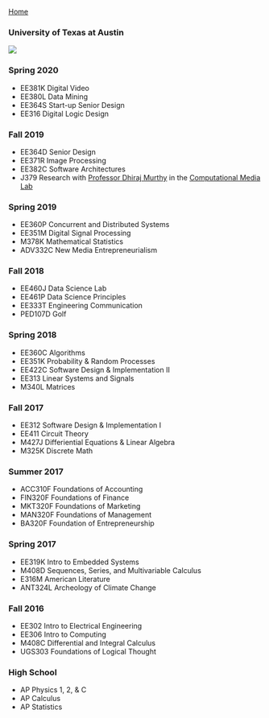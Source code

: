 [Home](./index.md)

### University of Texas at Austin
![](https://upload.wikimedia.org/wikipedia/commons/thumb/7/77/University_of_Texas_at_Austin_logo.svg/1280px-University_of_Texas_at_Austin_logo.svg.png)

### Spring 2020
- EE381K Digital Video
- EE380L Data Mining
- EE364S Start-up Senior Design
- EE316 Digital Logic Design

### Fall 2019
- EE364D Senior Design
- EE371R Image Processing
- EE382C Software Architectures
- J379 Research with [Professor Dhiraj Murthy](https://www.dhirajmurthy.com/about/) in the [Computational Media Lab](http://www.computationalmedialab.com/)

### Spring 2019
- EE360P Concurrent and Distributed Systems
- EE351M Digital Signal Processing
- M378K Mathematical Statistics
- ADV332C New Media Entrepreneurialism

### Fall 2018
- EE460J Data Science Lab
- EE461P Data Science Principles
- EE333T Engineering Communication
- PED107D	Golf

### Spring 2018
- EE360C Algorithms
- EE351K Probability & Random Processes
- EE422C Software Design & Implementation II
- EE313 Linear Systems and Signals
- M340L Matrices

### Fall 2017
- EE312 Software Design & Implementation I
- EE411 Circuit Theory
- M427J Differiential Equations & Linear Algebra
- M325K Discrete Math

### Summer 2017
- ACC310F Foundations of Accounting
- FIN320F Foundations of Finance
- MKT320F Foundations of Marketing
- MAN320F Foundations of Management
- BA320F Foundation of Entrepreneurship

### Spring 2017
- EE319K Intro to Embedded Systems
- M408D Sequences, Series, and Multivariable Calculus
- E316M American Literature
- ANT324L Archeology of Climate Change

### Fall 2016
- EE302 Intro to Electrical Engineering
- EE306 Intro to Computing
- M408C Differential and Integral Calculus
- UGS303 Foundations of Logical Thought

### High School
- AP Physics 1, 2, & C
- AP Calculus
- AP Statistics
